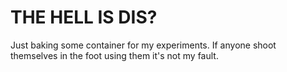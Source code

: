 # THE HELL IS DIS?
Just baking some container for my experiments. If anyone shoot themselves in the foot using them it's not my fault.
